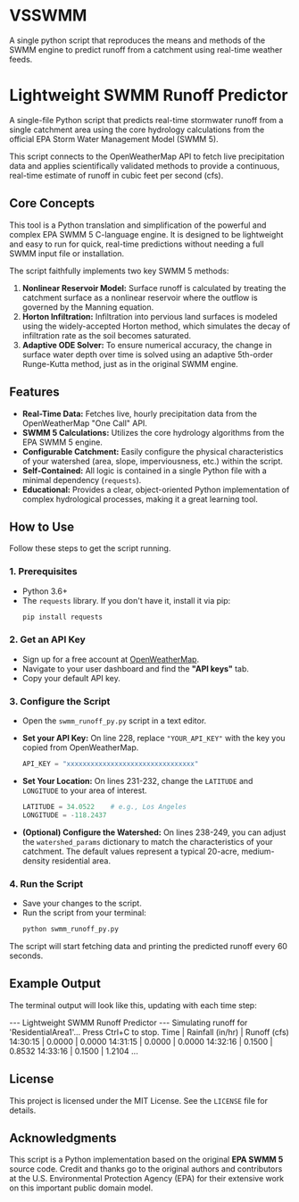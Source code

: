 # VSSWMM
A single python script that reproduces the means and methods of the SWMM engine to predict runoff from a catchment using real-time weather feeds.
# Lightweight SWMM Runoff Predictor

A single-file Python script that predicts real-time stormwater runoff from a single catchment area using the core hydrology calculations from the official EPA Storm Water Management Model (SWMM 5).

This script connects to the OpenWeatherMap API to fetch live precipitation data and applies scientifically validated methods to provide a continuous, real-time estimate of runoff in cubic feet per second (cfs).

## Core Concepts

This tool is a Python translation and simplification of the powerful and complex EPA SWMM 5 C-language engine. It is designed to be lightweight and easy to run for quick, real-time predictions without needing a full SWMM input file or installation.

The script faithfully implements two key SWMM 5 methods:

1.  **Nonlinear Reservoir Model:** Surface runoff is calculated by treating the catchment surface as a nonlinear reservoir where the outflow is governed by the Manning equation.
2.  **Horton Infiltration:** Infiltration into pervious land surfaces is modeled using the widely-accepted Horton method, which simulates the decay of infiltration rate as the soil becomes saturated.
3.  **Adaptive ODE Solver:** To ensure numerical accuracy, the change in surface water depth over time is solved using an adaptive 5th-order Runge-Kutta method, just as in the original SWMM engine.

## Features

* **Real-Time Data:** Fetches live, hourly precipitation data from the OpenWeatherMap "One Call" API.
* **SWMM 5 Calculations:** Utilizes the core hydrology algorithms from the EPA SWMM 5 engine.
* **Configurable Catchment:** Easily configure the physical characteristics of your watershed (area, slope, imperviousness, etc.) within the script.
* **Self-Contained:** All logic is contained in a single Python file with a minimal dependency (`requests`).
* **Educational:** Provides a clear, object-oriented Python implementation of complex hydrological processes, making it a great learning tool.

## How to Use

Follow these steps to get the script running.

### 1. Prerequisites

* Python 3.6+
* The `requests` library. If you don't have it, install it via pip:
    ```bash
    pip install requests
    ```

### 2. Get an API Key

* Sign up for a free account at [OpenWeatherMap](https://openweathermap.org/).
* Navigate to your user dashboard and find the **"API keys"** tab.
* Copy your default API key.

### 3. Configure the Script

* Open the `swmm_runoff_py.py` script in a text editor.
* **Set your API Key:** On line 228, replace `"YOUR_API_KEY"` with the key you copied from OpenWeatherMap.

    ```python
    API_KEY = "xxxxxxxxxxxxxxxxxxxxxxxxxxxxxxxx"
    ```

* **Set Your Location:** On lines 231-232, change the `LATITUDE` and `LONGITUDE` to your area of interest.

    ```python
    LATITUDE = 34.0522    # e.g., Los Angeles
    LONGITUDE = -118.2437
    ```
* **(Optional) Configure the Watershed:** On lines 238-249, you can adjust the `watershed_params` dictionary to match the characteristics of your catchment. The default values represent a typical 20-acre, medium-density residential area.

### 4. Run the Script

* Save your changes to the script.
* Run the script from your terminal:
    ```bash
    python swmm_runoff_py.py
    ```

The script will start fetching data and printing the predicted runoff every 60 seconds.

## Example Output

The terminal output will look like this, updating with each time step:


--- Lightweight SWMM Runoff Predictor --- Simulating runoff for 'ResidentialArea1'... Press Ctrl+C to stop.
Time | Rainfall (in/hr) | Runoff (cfs)
14:30:15   | 0.0000               | 0.0000
14:31:15   | 0.0000               | 0.0000
14:32:16   | 0.1500               | 0.8532
14:33:16   | 0.1500               | 1.2104
...


## License

This project is licensed under the MIT License. See the `LICENSE` file for details.

## Acknowledgments

This script is a Python implementation based on the original **EPA SWMM 5** source code. Credit and thanks go to the original authors and contributors at the U.S. Environmental Protection Agency (EPA) for their extensive work on this important public domain model.

